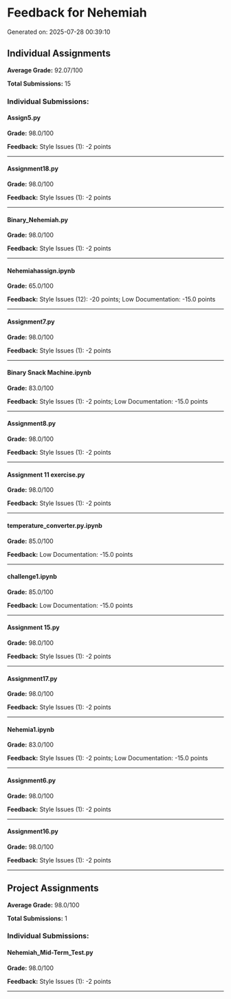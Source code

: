 # Feedback for Nehemiah

Generated on: 2025-07-28 00:39:10

## Individual Assignments

**Average Grade:** 92.07/100

**Total Submissions:** 15

### Individual Submissions:

#### Assign5.py

**Grade:** 98.0/100

**Feedback:** Style Issues (1): -2 points

---

#### Assignment18.py

**Grade:** 98.0/100

**Feedback:** Style Issues (1): -2 points

---

#### Binary_Nehemiah.py

**Grade:** 98.0/100

**Feedback:** Style Issues (1): -2 points

---

#### Nehemiahassign.ipynb

**Grade:** 65.0/100

**Feedback:** Style Issues (12): -20 points; Low Documentation: -15.0 points

---

#### Assignment7.py

**Grade:** 98.0/100

**Feedback:** Style Issues (1): -2 points

---

#### Binary Snack Machine.ipynb

**Grade:** 83.0/100

**Feedback:** Style Issues (1): -2 points; Low Documentation: -15.0 points

---

#### Assignment8.py

**Grade:** 98.0/100

**Feedback:** Style Issues (1): -2 points

---

#### Assignment 11 exercise.py

**Grade:** 98.0/100

**Feedback:** Style Issues (1): -2 points

---

#### temperature_converter.py.ipynb

**Grade:** 85.0/100

**Feedback:** Low Documentation: -15.0 points

---

#### challenge1.ipynb

**Grade:** 85.0/100

**Feedback:** Low Documentation: -15.0 points

---

#### Assignment 15.py

**Grade:** 98.0/100

**Feedback:** Style Issues (1): -2 points

---

#### Assignment17.py

**Grade:** 98.0/100

**Feedback:** Style Issues (1): -2 points

---

#### Nehemia1.ipynb

**Grade:** 83.0/100

**Feedback:** Style Issues (1): -2 points; Low Documentation: -15.0 points

---

#### Assignment6.py

**Grade:** 98.0/100

**Feedback:** Style Issues (1): -2 points

---

#### Assignment16.py

**Grade:** 98.0/100

**Feedback:** Style Issues (1): -2 points

---

## Project Assignments

**Average Grade:** 98.0/100

**Total Submissions:** 1

### Individual Submissions:

#### Nehemiah_Mid-Term_Test.py

**Grade:** 98.0/100

**Feedback:** Style Issues (1): -2 points

---

